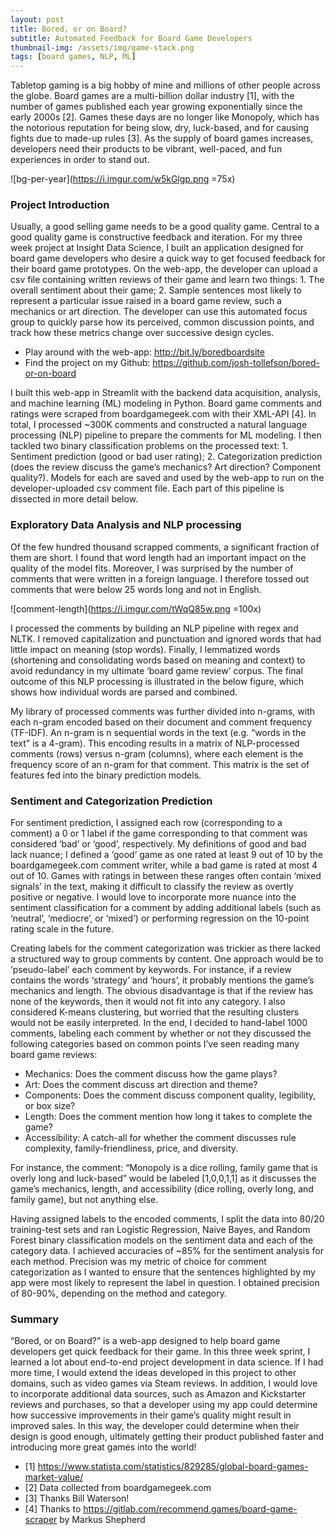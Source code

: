 ```yaml
---
layout: post
title: Bored, or on Board?
subtitle: Automated Feedback for Board Game Developers
thumbnail-img: /assets/img/game-stack.png
tags: [board games, NLP, ML]
---
```


Tabletop gaming is a big hobby of mine and millions of other people across the globe. Board games are a multi-billion dollar industry [1], with the number of games published each year growing exponentially since the early 2000s [2]. Games these days are no longer like Monopoly, which has the notorious reputation for being slow, dry, luck-based, and for causing fights due to made-up rules [3]. As the supply of board games increases, developers need their products to be vibrant, well-paced, and fun experiences in order to stand out.

![bg-per-year](https://i.imgur.com/w5kGlgp.png =75x)

### Project Introduction

Usually, a good selling game needs to be a good quality game. Central to a good quality game is constructive feedback and iteration. For my three week project at Insight Data Science, I built an application designed for board game developers who desire a quick way to get focused feedback for their board game prototypes. On the web-app, the developer can upload a csv file containing written reviews of their game and learn two things: 1. The overall sentiment about their game; 2. Sample sentences most likely to represent a particular issue raised in a board game review, such a mechanics or art direction. The developer can use this automated focus group to quickly parse how its perceived, common discussion points, and track how these metrics change over successive design cycles.

- Play around with the web-app: http://bit.ly/boredboardsite
- Find the project on my Github: https://github.com/josh-tollefson/bored-or-on-board

I built this web-app in Streamlit with the backend data acquisition, analysis, and machine learning (ML) modeling in Python. Board game comments and ratings were scraped from boardgamegeek.com with their XML-API [4]. In total, I processed ~300K comments and constructed a natural language processing (NLP) pipeline to prepare the comments for ML modeling. I then tackled two binary classification problems on the processed text: 1. Sentiment prediction (good or bad user rating); 2. Categorization prediction (does the review discuss the game’s mechanics? Art direction? Component quality?). Models for each are saved and used by the web-app to run on the developer-uploaded csv comment file. Each part of this pipeline is dissected in more detail below.

### Exploratory Data Analysis and NLP processing

Of the few hundred thousand scrapped comments, a significant fraction of them are short. I found that word length had an important impact on the quality of the model fits. Moreover, I was surprised by the number of comments that were written in a foreign language. I therefore tossed out comments that were below 25 words long and not in English.

![comment-length](https://i.imgur.com/tWqQ85w.png =100x)

I processed the comments by building an NLP pipeline with regex and NLTK. I removed capitalization and punctuation and ignored words that had little impact on meaning (stop words). Finally, I lemmatized words (shortening and consolidating words based on meaning and context) to avoid redundancy in my ultimate ‘board game review’ corpus. The final outcome of this NLP processing is illustrated in the below figure, which shows how individual words are parsed and combined. 

My library of processed comments was further divided into n-grams, with each n-gram encoded based on their document and comment frequency (TF-IDF). An n-gram is n sequential words in the text (e.g. “words in the text” is a 4-gram). This encoding results in a matrix of NLP-processed comments (rows) versus n-gram (columns), where each element is the frequency score of an n-gram for that comment. This matrix is the set of features fed into the binary prediction models. 

### Sentiment and Categorization Prediction

For sentiment prediction, I assigned each row (corresponding to a comment) a 0 or 1 label if the game corresponding to that comment was considered ‘bad’ or ‘good’, respectively. My definitions of good and bad lack nuance; I defined a ‘good’ game as one rated at least 9 out of 10 by the boardgamegeek.com comment writer, while a bad game is rated at most 4 out of 10. Games with ratings in between these ranges often contain ‘mixed signals’ in the text, making it difficult to classify the review as overtly positive or negative. I would love to incorporate more nuance into the sentiment classification for a comment by adding additional labels (such as ‘neutral’, ‘mediocre’, or ‘mixed’) or performing regression on the 10-point rating scale in the future.

Creating labels for the comment categorization was trickier as there lacked a structured way to group comments by content. One approach would be to ‘pseudo-label’ each comment by keywords. For instance, if a review contains the words ‘strategy’ and ‘hours’, it probably mentions the game’s mechanics and length. The obvious disadvantage is that if the review has none of the keywords, then it would not fit into any category. I also considered K-means clustering, but worried that the resulting clusters would not be easily interpreted. In the end, I decided to hand-label 1000 comments, labeling each comment by whether or not they discussed the following categories based on common points I’ve seen reading many board game reviews:

- Mechanics: Does the comment discuss how the game plays? 
- Art: Does the comment discuss art direction and theme?
- Components: Does the comment discuss component quality, legibility, or box size?
- Length: Does the comment mention how long it takes to complete the game?
- Accessibility: A catch-all for whether the comment discusses rule complexity, family-friendliness, price, and diversity.

For instance, the comment: “Monopoly is a dice rolling, family game that is overly long and luck-based” would be labeled [1,0,0,1,1] as it discusses the game’s mechanics, length, and accessibility (dice rolling, overly long, and family game), but not anything else. 

Having assigned labels to the encoded comments, I split the data into 80/20 training-test sets and ran Logistic Regression, Naive Bayes, and Random Forest binary classification models on the sentiment data and each of the category data. I achieved accuracies of ~85% for the sentiment analysis for each method. Precision was my metric of choice for comment categorization as I wanted to ensure that the sentences highlighted by my app were most likely to represent the label in question. I obtained precision of 80-90%, depending on the method and category. 

### Summary

“Bored, or on Board?” is a web-app designed to help board game developers get quick feedback for their game. In this three week sprint, I learned a lot about end-to-end project development in data science. If I had more time, I would extend the ideas developed in this project to other domains, such as video games via Steam reviews. In addition, I would love to incorporate additional data sources, such as Amazon and Kickstarter reviews and purchases, so that a developer using my app could determine how successive improvements in their game’s quality might result in improved sales. In this way, the developer could determine when their design is good enough, ultimately getting their product published faster and introducing more great games into the world!

- [1] https://www.statista.com/statistics/829285/global-board-games-market-value/
- [2] Data collected from boardgamegeek.com
- [3] Thanks Bill Waterson!
- [4] Thanks to https://gitlab.com/recommend.games/board-game-scraper by Markus Shepherd